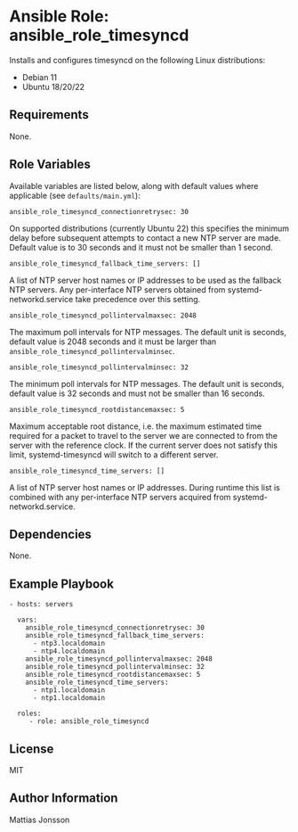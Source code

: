 Ansible Role: ansible_role_timesyncd
=========

Installs and configures timesyncd on the following Linux distributions:

<ul>
<li>Debian 11
<li>Ubuntu 18/20/22
</ul>

Requirements
------------

None.

Role Variables
--------------

Available variables are listed below, along with default values where applicable (see `defaults/main.yml`):

    ansible_role_timesyncd_connectionretrysec: 30

On supported distributions (currently Ubuntu 22) this specifies the minimum delay before subsequent attempts to contact a new NTP server are made. Default value is to 30 seconds and it must not be smaller than 1 second.

    ansible_role_timesyncd_fallback_time_servers: []

A list of NTP server host names or IP addresses to be used as the fallback NTP servers. Any per-interface NTP servers obtained from systemd-networkd.service take precedence over this setting.

    ansible_role_timesyncd_pollintervalmaxsec: 2048

The maximum poll intervals for NTP messages. The default unit is seconds, default value is 2048 seconds and it must be larger than `ansible_role_timesyncd_pollintervalminsec`.

    ansible_role_timesyncd_pollintervalminsec: 32

The minimum poll intervals for NTP messages. The default unit is seconds, default value is 32 seconds and must not be smaller than 16 seconds.

    ansible_role_timesyncd_rootdistancemaxsec: 5

Maximum acceptable root distance, i.e. the maximum estimated time required for a packet to travel to the server we are connected to from the server with the reference clock. If the current server does not satisfy this limit, systemd-timesyncd will switch to a different server.

    ansible_role_timesyncd_time_servers: [] 

A list of NTP server host names or IP addresses. During runtime this list is combined with any per-interface NTP servers acquired from systemd-networkd.service.

Dependencies
------------

None.

Example Playbook
----------------

    - hosts: servers

      vars:
        ansible_role_timesyncd_connectionretrysec: 30
        ansible_role_timesyncd_fallback_time_servers:
          - ntp3.localdomain
          - ntp4.localdomain
        ansible_role_timesyncd_pollintervalmaxsec: 2048
        ansible_role_timesyncd_pollintervalminsec: 32
        ansible_role_timesyncd_rootdistancemaxsec: 5
        ansible_role_timesyncd_time_servers:
          - ntp1.localdomain
          - ntp1.localdomain

      roles:
         - role: ansible_role_timesyncd

License
-------

MIT

Author Information
------------------

Mattias Jonsson
